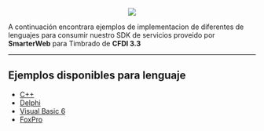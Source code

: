 <p align="center">
   <img src="http://sw.com.mx/images/logo.png">
</p>

A continuación encontrara ejemplos de implementacion de diferentes de lenguajes para consumir nuestro SDK de servicios proveido por **SmarterWeb** para Timbrado de **CFDI 3.3**

----------------
Ejemplos disponibles para lenguaje
---------
* [C++](https://github.com/lunasoft/sw-sdk-cpp/tree/feature/SDT3.0.2.4/Samples/C++)
* [Delphi](https://github.com/lunasoft/sw-sdk-visual-delphi)
* [Visual Basic 6](https://github.com/lunasoft/sw-sdk-visual-basic-6)
* [FoxPro](https://github.com/lunasoft/sw-sdk-visual-fox-pro)
